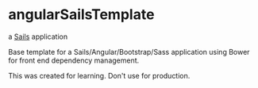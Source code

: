 # angularSailsTemplate

a [Sails](http://sailsjs.org) application

Base template for a Sails/Angular/Bootstrap/Sass application using Bower for front end dependency management.

This was created for learning. Don't use for production.